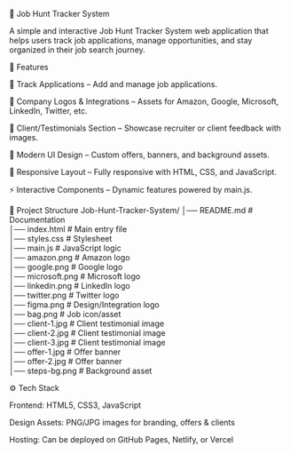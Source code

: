 💼 Job Hunt Tracker System

A simple and interactive Job Hunt Tracker System web application that helps users track job applications, manage opportunities, and stay organized in their job search journey.

📌 Features

📝 Track Applications – Add and manage job applications.

💼 Company Logos & Integrations – Assets for Amazon, Google, Microsoft, LinkedIn, Twitter, etc.

👥 Client/Testimonials Section – Showcase recruiter or client feedback with images.

🎨 Modern UI Design – Custom offers, banners, and background assets.

📱 Responsive Layout – Fully responsive with HTML, CSS, and JavaScript.

⚡ Interactive Components – Dynamic features powered by main.js.

📂 Project Structure
Job-Hunt-Tracker-System/
│── README.md              # Documentation  
│── index.html             # Main entry file  
│── styles.css             # Stylesheet  
│── main.js                # JavaScript logic  
│── amazon.png             # Amazon logo  
│── google.png             # Google logo  
│── microsoft.png          # Microsoft logo  
│── linkedin.png           # LinkedIn logo  
│── twitter.png            # Twitter logo  
│── figma.png              # Design/Integration logo  
│── bag.png                # Job icon/asset  
│── client-1.jpg           # Client testimonial image  
│── client-2.jpg           # Client testimonial image  
│── client-3.jpg           # Client testimonial image  
│── offer-1.jpg            # Offer banner  
│── offer-2.jpg            # Offer banner  
│── steps-bg.png           # Background asset  

⚙️ Tech Stack

Frontend: HTML5, CSS3, JavaScript

Design Assets: PNG/JPG images for branding, offers & clients

Hosting: Can be deployed on GitHub Pages, Netlify, or Vercel

